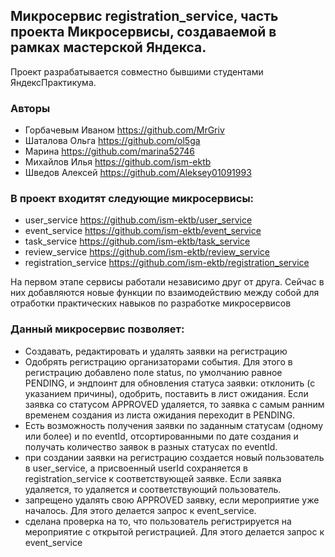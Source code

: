 ## Микросервис registration_service, часть проекта Микросервисы, создаваемой в рамках мастерской Яндекса.
Проект разрабатывается совместно бывшими студентами ЯндексПрактикума.
### Авторы
- Горбачевым Иваном https://github.com/MrGriv
- Шаталова Ольга https://github.com/ol5ga
- Марина https://github.com/marina52746
- Михайлов Илья https://github.com/ism-ektb
- Шведов Алексей https://github.com/Aleksey01091993
### В проект входитят следующие микросервисы:
- user_service https://github.com/ism-ektb/user_service
- event_service https://github.com/ism-ektb/event_service
- task_service https://github.com/ism-ektb/task_service
- review_service https://github.com/ism-ektb/review_service
- registration_service https://github.com/ism-ektb/registration_service

На первом этапе сервисы работали независимо друг от друга. Сейчас в них добавляются новые функции по взаимодействию между собой для отработки практических навыков по разработке микросервисов

### Данный микросервис позволяет: 
- Создавать, редактировать и удалять заявки на регистрацию
- Одобрять регистрацию организаторами события. Для этого в регистрацию добавлено поле status, по умолчанию равное PENDING, и эндпоинт для обновления статуса заявки: отклонить (с указанием причины), одобрить, поставить в лист ожидания. Если заявка со статусом APPROVED удаляется, то заявка с самым ранним временем создания из листа ожидания переходит в PENDING.
- Есть возможность получения заявки по заданным статусам (одному или более) и по eventId, отсортированными по дате создания и получать количество заявок в разных статусах по eventId.
- при создании заявки на регистрацию создается новый пользователь в user_service, а присвоенный userId сохраняется в registration_service к соответствующей заявке. Если заявка удаляется, то удаляется и соответствующий пользователь.
- запрещено удалять свою APPROVED заявку, если мероприятие уже началось. Для этого делается запрос к event_service.
- сделана проверка на то, что пользователь регистрируется на мероприятие с открытой регистрацией. Для этого делается запрос к event_service
